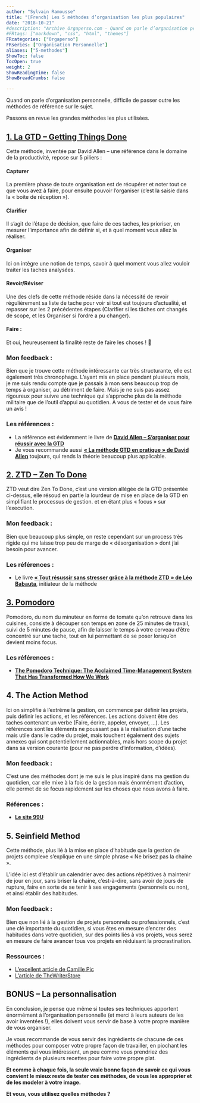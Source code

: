 ```yaml
---
author: "Sylvain Ramousse"
title: "[French] Les 5 méthodes d’organisation les plus populaires"
date: "2018-10-21"
#description: "Archive Orgaperso.com - Quand on parle d’organisation personnelle, difficile de passer outre les méthodes de référence sur le sujet."
#FRtags: ["markdown", "css", "html", "themes"]
FRcategories: ["Orgaperso"]
FRseries: ["Organisation Personnelle"]
aliases: ["5-methodes"]
ShowToc: false
TocOpen: true
weight: 2
ShowReadingTime: false
ShowBreadCrumbs: false

---
```



Quand on parle d’organisation personnelle, difficile de passer outre les méthodes de référence sur le sujet.

Passons en revue les grandes méthodes les plus utilisées.

## [1. La GTD – Getting Things Done](https://amzn.to/2NSnC6z)

Cette méthode, inventée par David Allen – une référence dans le domaine de la productivité, repose sur 5 piliers :

#### Capturer

La première phase de toute organisation est de récupérer et noter tout ce que vous avez à faire, pour ensuite pouvoir l’organiser (c’est la saisie dans la « boite de réception »).

#### Clarifier

Il s’agit de l’étape de décision, que faire de ces taches, les prioriser, en mesurer l’importance afin de définir si, et à quel moment vous allez la réaliser.

#### Organiser

Ici on intègre une notion de temps, savoir à quel moment vous allez vouloir traiter les taches analysées.

#### Revoir/Réviser

Une des clefs de cette méthode réside dans la nécessité de revoir régulièrement sa liste de tache pour voir si tout est toujours d’actualité, et repasser sur les 2 précédentes étapes (Clarifier si les tâches ont changés de scope, et les Organiser si l’ordre a pu changer).

#### Faire :

Et oui, heureusement la finalité reste de faire les choses  ! 🙂

### Mon feedback :

Bien que je trouve cette méthode intéressante car très structurante, elle est également très chronophage. L’ayant mis en place pendant plusieurs mois, je me suis rendu compte que je passais à mon sens beaucoup trop de temps à organiser, au détriment de faire. Mais je ne suis pas assez rigoureux pour suivre une technique qui s’approche plus de la méthode militaire que de l’outil d’appui au quotidien. À vous de tester et de vous faire un avis !

### Les références :

-   La référence est évidemment le livre de **[David Allen – S’organiser pour réussir avec la GTD](https://amzn.to/2NSnC6z)**
-   Je vous recommande aussi  **[« La méthode GTD en pratique » de David Allen](https://amzn.to/2yqQCxz)**  toujours, qui rends la théorie beaucoup plus applicable.

## [2. ZTD – Zen To Done](https://amzn.to/2NUcS81)

ZTD veut dire Zen To Done, c’est une version allégée de la GTD présentée ci-dessus, elle résoud en partie la lourdeur de mise en place de la GTD en simplifiant le processus de gestion. et en étant plus « focus » sur l’execution.

### Mon feedback :

Bien que beaucoup plus simple, on reste cependant sur un process très rigide qui me laisse trop peu de marge de « désorganisation » dont j’ai besoin pour avancer.

### Les références :

-   Le livre **[« Tout résussir sans stresser grâce à la méthode ZTD » de Léo Babauta](https://amzn.to/2NUcS81)**, initiateur de la méthode

## [3. Pomodoro](https://amzn.to/2ODrCNy)

Pomodoro, du nom du minuteur en forme de tomate qu’on retrouve dans les cuisines, consiste à découper son temps en zone de 25 minutes de travail, suivi de 5 minutes de pause, afin de laisser le temps à votre cerveau d’être concentré sur une tache, tout en lui permettant de se poser lorsqu’on devient moins focus.

### Les références :

-   **[The Pomodoro Technique: The Acclaimed Time-Management System That Has Transformed How We Work](https://amzn.to/2ODrCNy)**  
    

## 4. The Action Method

Ici on simplifie à l’extrême la gestion, on commence par définir les projets, puis définir les actions, et les références. Les actions doivent être des taches contenant un verbe (Faire, écrire, appeler, envoyer, …). Les références sont les éléments ne poussant pas à la réalisation d’une tache mais utile dans le cadre du projet, mais touchent également des sujets annexes qui sont potentiellement actionnables, mais hors scope du projet dans sa version courante (pour ne pas perdre d’information, d’idées).

### Mon feedback :

C’est une des méthodes dont je me suis le plus inspiré dans ma gestion du quotidien, car elle mixe à la fois de la gestion mais énormément d’action, elle permet de se focus rapidement sur les choses que nous avons à faire.

### Références :

-   **[Le site 99U](https://99u.adobe.com/articles/6679/action-method-i-breaking-projects-into-primary-elements)**

## 5. Seinfield Method

Cette méthode, plus lié à la mise en place d’habitude que la gestion de projets complexe s’explique en une simple phrase « Ne brisez pas la chaine ».

L’idée ici est d’établir un calendrier avec des actions répétitives à maintenir de jour en jour, sans briser la chaine, c’est-à-dire, sans avoir de jours de rupture, faire en sorte de se tenir à ses engagements (personnels ou non), et ainsi établir des habitudes.

### Mon feedback :

Bien que non lié à la gestion de projets personnels ou professionnels, c’est une clé importante du quotidien, si vous êtes en mesure d’encrer des habitudes dans votre quotidien, sur des points liés à vos projets, vous serez en mesure de faire avancer tous vos projets en réduisant la procrastination.

### Ressources :

-   [L’excellent article de Camille Pic](https://medium.com/@camille_pic/ne-brise-pas-la-cha%C3%AEne-le-secret-de-productivit%C3%A9-de-jerry-seinfeld-14afc3d38e49)
-   [L’article de TheWriterStore](https://www.writersstore.com/dont-break-the-chain-jerry-seinfeld/)

## **BONUS**  – La personnalisation

En conclusion, je pense que même si toutes ses techniques apportent énormément à l’organisation personnelle (et merci à leurs auteurs de les avoir inventées !), elles doivent vous servir de base à votre propre manière de vous organiser.

Je vous recommande de vous servir des ingrédients de chacune de ces méthodes pour composer votre propre façon de travailler, en piochant les éléments qui vous intéressent, un peu comme vous prendriez des ingrédients de plusieurs recettes pour faire votre propre plat.

**Et comme à chaque fois, la seule vraie bonne façon de savoir ce qui vous convient le mieux reste de tester ces méthodes, de vous les approprier et de les modeler à votre image.**

**Et vous, vous utilisez quelles méthodes ?**
